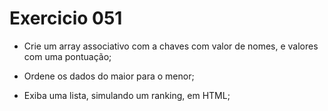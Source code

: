 # Exercicio 051

-   Crie um array associativo com a chaves com valor de nomes, e valores com uma pontuação;

-   Ordene os dados do maior para o menor;

-   Exiba uma lista, simulando um ranking, em HTML;
